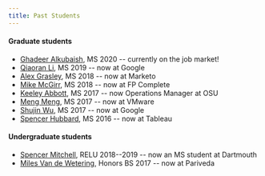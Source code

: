 ```yaml
---
title: Past Students
---
```


#### Graduate students

 * [Ghadeer Alkubaish](https://github.com/alkubaig), MS 2020 -- currently on the job market!
 * [Qiaoran Li](https://github.com/QiaoranChelsea), MS 2019 -- now at Google
 * [Alex Grasley](https://github.com/agrasley), MS 2018 -- now at Marketo
 * [Mike McGirr](https://www.mikemcgirr.com/), MS 2018 -- now at FP Complete
 * [Keeley Abbott](http://web.engr.oregonstate.edu/~abbottk/), MS 2017 -- now Operations Manager at OSU
 * [Meng Meng](https://github.com/Meng1024), MS 2017 -- now at VMware
 * [Shujin Wu](http://suzywu2014.github.io/), MS 2017 -- now at Google
 * [Spencer Hubbard](https://www.linkedin.com/in/hubbardspencer/), MS 2016 -- now at Tableau

#### Undergraduate students

 * [Spencer Mitchell](https://smitchell556.github.io/), RELU 2018--2019 -- now an MS student at Dartmouth
 * [Miles Van de Wetering](http://milesvdw.github.io/), Honors BS 2017 -- now at Pariveda
